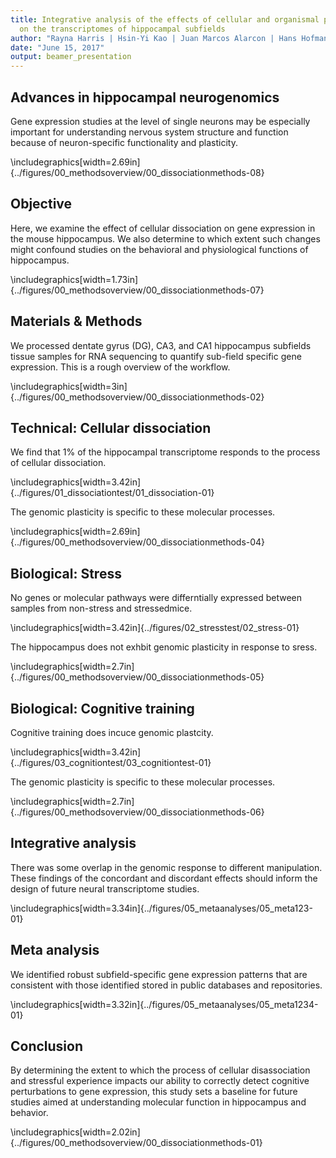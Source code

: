 ```yaml
---
title: Integrative analysis of the effects of cellular and organismal perturbations
  on the transcriptomes of hippocampal subfields
author: "Rayna Harris | Hsin-Yi Kao | Juan Marcos Alarcon | Hans Hofmann | Andre Fenton"
date: "June 15, 2017"
output: beamer_presentation
---
```


## Advances in hippocampal neurogenomics  
Gene expression studies at the level of single neurons may be especially important for understanding nervous system structure and function because of neuron-specific functionality and plasticity. 


\includegraphics[width=2.69in]{../figures/00_methodsoverview/00_dissociationmethods-08} 

## Objective
Here, we examine the effect of cellular dissociation on gene expression in the mouse hippocampus. We also determine to which extent such changes might confound studies on the behavioral and physiological functions of hippocampus. 


\includegraphics[width=1.73in]{../figures/00_methodsoverview/00_dissociationmethods-07} 

## Materials & Methods
We processed dentate gyrus (DG), CA3, and CA1 hippocampus subfields tissue samples for RNA sequencing to quantify sub-field specific gene expression. This is a rough overview of the workflow. 


\includegraphics[width=3in]{../figures/00_methodsoverview/00_dissociationmethods-02} 

## Technical: Cellular dissociation
We find that 1% of the hippocampal transcriptome responds to the process of cellular dissociation.


\includegraphics[width=3.42in]{../figures/01_dissociationtest/01_dissociation-01} 

The genomic plasticity is specific to these molecular processes.


\includegraphics[width=2.69in]{../figures/00_methodsoverview/00_dissociationmethods-04} 
   

## Biological: Stress
No genes or molecular pathways were differntially expressed between samples from non-stress and stressedmice. 


\includegraphics[width=3.42in]{../figures/02_stresstest/02_stress-01} 

The hippocampus does not exhbit genomic plasticity in response to sress. 


\includegraphics[width=2.7in]{../figures/00_methodsoverview/00_dissociationmethods-05} 

## Biological: Cognitive training

Cognitive training does incuce genomic plastcity. 


\includegraphics[width=3.42in]{../figures/03_cognitiontest/03_cognitiontest-01} 

The genomic plasticity is specific to these molecular processes.


\includegraphics[width=2.7in]{../figures/00_methodsoverview/00_dissociationmethods-06} 


## Integrative analysis
There was some overlap in the genomic response to different manipulation. These findings of the concordant and discordant effects should inform the design of future neural transcriptome studies.


\includegraphics[width=3.34in]{../figures/05_metaanalyses/05_meta123-01} 

## Meta analysis
We identified robust subfield-specific gene expression patterns that are consistent with those identified stored in public databases and repositories. 


\includegraphics[width=3.32in]{../figures/05_metaanalyses/05_meta1234-01} 

## Conclusion
By determining the extent to which the process of cellular disassociation and stressful experience impacts our ability to correctly detect cognitive perturbations to gene expression, this study sets a baseline for future studies aimed at understanding molecular function in hippocampus and behavior.


\includegraphics[width=2.02in]{../figures/00_methodsoverview/00_dissociationmethods-01} 
